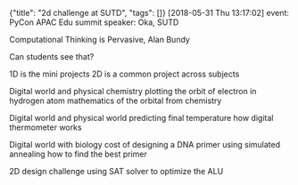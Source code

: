 {"title": "2d challenge at SUTD", "tags": []}
[2018-05-31 Thu 13:17:02]
event: PyCon APAC Edu summit
speaker: Oka, SUTD

Computational Thinking is Pervasive, Alan Bundy

Can students see that?

1D is the mini projects
2D is a common project across subjects

Digital world and physical chemistry
  plotting the orbit of electron in hydrogen atom
  mathematics of the orbital from chemistry

Digital world and physical world
  predicting final temperature
  how digital thermometer works

Digital world with biology
  cost of designing a DNA primer
  using simulated annealing
  how to find the best primer

2D design challenge
  using SAT solver to optimize the ALU

